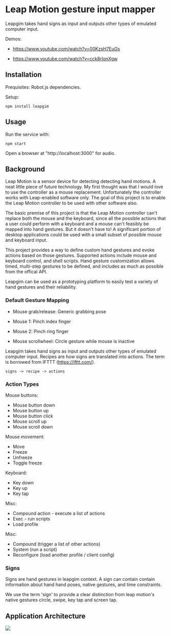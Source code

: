 # Leap Motion gesture input mapper

Leapgim takes hand signs as input and outputs other types of emulated computer input.

Demos: 

- https://www.youtube.com/watch?v=00KzsH7EuGs

- https://www.youtube.com/watch?v=cck8rIonXgw


## Installation



Prequisites: Robot.js dependencies.


Setup:

```
npm install leapgim
```


## Usage

Run the service with:

```
npm start
```

Open a browser at "http://localhost:3000" for audio.


## Background

Leap Motion is a sensor device for detecting detecting hand motions. A neat little piece of future technology. My first thought was that I would love to use the controller as a mouse replacement. Unfortunately the controller works with Leap-enabled software only. The goal of this project is to enable the Leap Motion controller to be used with other software also.

The basic premise of this project is that the Leap Motion controller can't replace both the mouse and the keyboard, since all the possible actions that a user could perform with a keyboard and a mouse can't feasibly be mapped into hand gestures. But it doesn't have to! A significant portion of desktop applications could be used with a small subset of possible mouse and keyboard input.

This project provides a way to define custom hand gestures and evoke actions based on those gestures. Supported actions include mouse and keyboard control, and shell scripts. Hand gesture customization allows timed, multi-step gestures to be defined, and includes as much as possible from the offical API.

Leapgim can be used as a prototyping platform to easily test a variety of hand gestures and their reliability.


### Default Gesture Mapping


- Mouse grab/release: Generic grabbing pose

- Mouse 1: Pinch index finger

- Mouse 2: Pinch ring finger

- Mouse scrollwheel: Circle gesture while mouse is inactive


Leapgim takes hand signs as input and outputs other types of emulated computer input. Recipes are how signs are translated into actions. The term is borrowed from IFTTT (https://ifttt.com/).

```
signs -> recipe -> actions
```


### Action Types

Mouse buttons:
- Mouse button down
- Mouse button up
- Mouse button click
- Mouse scroll up
- Mouse scroll down

Mouse movement:
- Move
- Freeze
- Unfreeze
- Toggle freeze

Keyboard:
- Key down
- Key up
- Key tap

Misc:
- Compound action - execute a list of actions
- Exec - run scripts
- Load profile

Misc:
- Compound (trigger a list of other actions)
- System (run a script)
- Reconfigure (load another profile / client config)


### Signs

Signs are hand gestures in leapgim context. A sign can contain contain information about hand hand poses, native gestures, and time constraints.

We use the term 'sign' to provide a clear distinction from leap motion's native gestures circle, swipe, key tap and screen tap.


## Application Architecture

![](http://www.plantuml.com/plantuml/proxy?src=https://raw.githubusercontent.com/Zeukkari/leapgim/master/docs/architecture.puml)
